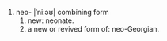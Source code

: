 1. neo- |ˈniːəʊ|
combining form
    1. new: neonate.
    2.  a new or revived form of: neo-Georgian.
